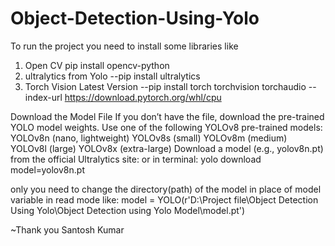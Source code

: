 # Object-Detection-Using-Yolo

To run the project you need to install some libraries like
1. Open CV    pip install opencv-python
2. ultralytics from Yolo  --pip install ultralytics
3. Torch Vision Latest Version  --pip install torch torchvision torchaudio --index-url https://download.pytorch.org/whl/cpu

Download the Model File
If you don’t have the file, download the pre-trained YOLO model weights. Use one of the following YOLOv8 pre-trained models:
YOLOv8n (nano, lightweight)
YOLOv8s (small)
YOLOv8m (medium)
YOLOv8l (large)
YOLOv8x (extra-large)
Download a model (e.g., yolov8n.pt) from the official Ultralytics site: 
or in terminal:
yolo download model=yolov8n.pt

only you need to change the directory(path) of the model in place of model variable in read mode
like: 
model = YOLO(r'D:\Project file\Object Detection Using Yolo\Object Detection using Yolo Model\model.pt')

~Thank you
Santosh Kumar
